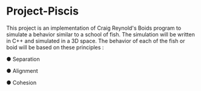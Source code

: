 # Project-Piscis

This project is an implementation of Craig Reynold's Boids program to simulate a behavior similar to a school of fish. The simulation will be written in C++ and simulated in a 3D space. The behavior of each of the fish or boid will be based on these principles :

●	Separation 

●	Alignment

●	Cohesion 

